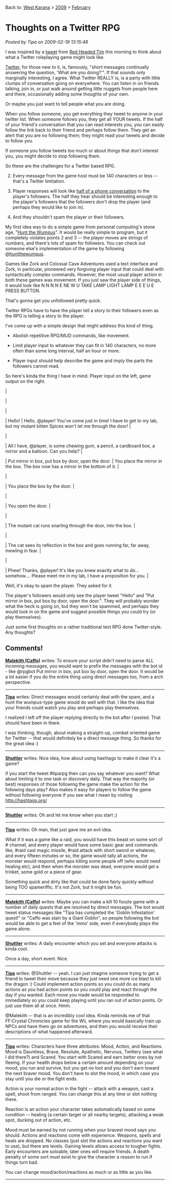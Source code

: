 Back to: [West Karana](/posts/westkarana.md) > [2009](/posts/2009/westkarana.md) > [February](./westkarana.md)
# Thoughts on a Twitter RPG

*Posted by Tipa on 2009-02-19 13:15:48*

I was inspired by a [tweet](http://twitter.com/redheadedtim) from [Red Headed Tim](http://redheadedtim.blogspot.com/) this morning to think about what a Twitter roleplaying game might look like.

[Twitter](http://twitter.com), for those new to it, is, famously, "short messages continually answering the question, 'What are you doing?'". If that sounds only marginally interesting, I agree. What Twitter REALLY is, is a party with little clumps of conversation going on everywhere. You can listen in on friends talking, join in, or just walk around getting little nuggets from people here and there, occasionally adding some thoughts of your own.

Or maybe you just want to tell people what you are doing.

When you follow someone, you get everything they tweet to anyone in your twitter list. When someone follows you, they get all YOUR tweets. If the half of your friend's conversation that you can read interests you, you can easily follow the link back to their friend and perhaps follow them. They get an alert that you are no following them; they might read your tweets and decide to follow you.

If someone you follow tweets too much or about things that don't interest you, you might decide to stop following them.

So these are the challenges for a Twitter based RPG.


 2. Every message from the game host must be 140 characters or less -- that's a Twitter limitation.


 4. Player responses will look like [half of a phone conversation](http://en.wikipedia.org/wiki/Bob_Newhart) to the player's followers. The half they hear should be interesting enough to the player's followers that the followers don't drop the player (and perhaps they would like to join in).


 6. And they shouldn't spam the player or their followers.




My first idea was to do a simple game from personal computing's stone age, "[Hunt the Wumpus](http://en.wikipedia.org/wiki/Hunt_the_wumpus)". It would be really simple to program, but it completely violates points 2 and 3 -- the player moves are strings of numbers, and there's lots of spam for followers. You can check out someone else's implementation of the game by following @[huntthewumpus](http://twitter.com/huntthewumpus).

Games like Zork and Colossal Cave Adventures used a text interface and Zork, in particular, pioneered very forgiving player input that could deal with syntactically complex commands. However, the most usual player action in both these games was movement. If you just saw the player side of things, it would look like N N N N E NE W U TAKE LAMP LIGHT LAMP E E E U E PRESS BUTTON.

That's gonna get you unfollowed pretty quick.

Twitter RPGs have to have the player tell a story to their followers even as the RPG is telling a story to the player.

I've come up with a simple design that might address this kind of thing.


 * Abolish repetitive RPG/MUD commands, like movement.


 * Limit player input to whatever they can fit in 140 characters, no more often than some long interval, half an hour or more.


 * Player input should help describe the game and imply the parts the followers cannot read.




So here's kinda the thing I have in mind. Player input on the left, game output on the right.





|
 
 |
 
 |


|
 Hello!
 |
 Hello, @player! You've come just in time! I have to get to my lab, but my mutant kitten Spices won't let me through the door!
 |


|
 
 |
 All I have, @player, is some chewing gum, a pencil, a cardboard box, a mirror and a balloon. Can you help?
 |


|
 Put mirror in box, put box by door, open the door.
 |
 You place the mirror in the box. The box now has a mirror in the bottom of it.
 |


|
 
 |
 You place the box by the door.
 |


|
 
 |
 You open the door.
 |


|
 
 |
 The mutant cat runs snarling through the door, into the box.
 |


|
 
 |
 The cat sees its reflection in the box and goes running far, far away, mewling in fear.
 |


|
 
 |
 Phew! Thanks, @player! It's like you knew exactly what to do... somehow.... Please meet me in my lab, I have a proposition for you.
 |






Well, it's okay to spam the player. They asked for it.

The player's followers would only see the player tweet "Hello" and "Put mirror in box, put box by door, open the door.". They will probably wonder what the heck is going on, but they won't be spammed, and perhaps they would look in on the game and suggest possible things you could try (or play themselves).

Just some first thoughts on a rather traditional text RPG done Twitter-style. Any thoughts?

## Comments!

**[Malekith (Caffo)](http://caffo.chaosnet.org/)** writes: To ensure your script didn't need to parse ALL incoming messages, you would want to prefix the messages with the bot id - like @rpgbot Put mirror in box, put box by door, open the door. It would be a lot easier if you do the entire thing using direct messages too, from a arch perspective.

---

**[Tipa](https://chasingdings.com)** writes: Direct messages would certainly deal with the spam, and a hunt the wumpus-type game would do well with that. I like the idea that your friends could watch you play and perhaps play themselves.

I realized I left off the player replying directly to the bot after I posted. That should have been in there.

I was thinking, though, about making a straight-up, combat oriented game for Twitter -- that would definitely be a direct message thing. So thanks for the great idea :)

---

**[Shuttler](http://www.yellowspadex.com)** writes: Nice idea, how about using hashtags to make it clear it's a game?

if you start the tweet #tiparpg then can you say whatever you want? What about limiting it to one task or discovery daily. That way the majority (or best) responses of those following the game make the action for the following days play? Also makes it easy for players to follow the game without following everyone if you see what I mean by visiting http://hashtags.org/

---

**[Shuttler](http://www.yellowspadex.com)** writes: Oh and let me know when you start ;)

---

**[Tipa](https://chasingdings.com)** writes: Oh man, that just gave me an evil idea.

What if it was a game like a raid, you would have this beast on some sort of # channel, and every player would have some basic gear and commands like, #raid cast magic missile, #raid attack with short sword or whatever, and every fifteen minutes or so, the game would tally all actions, the monster would respond, perhaps killing some people off (who would need healing etc), and then when the monster was dead, everyone would get a trinket, some gold or a piece of gear.

Something quick and dirty like that could be done fairly quickly without being TOO spameriffic. It's not Zork, but it might be fun.

---

**[Malekith (Caffo)](http://caffo.chaosnet.org/)** writes: Maybe you can make a kill 10 foozle game with a number of daily quests that are resolved by direct messages. The bot would tweet status messages like "Tipa has completed the 'Goblin Infestation' quest!" or "Caffo was slain by a Giant Goblin", so people following the bot would be able to get a feel of the 'mmo' side, even if everybody plays the game alone.

---

**[Shuttler](http://www.yellowspadex.com)** writes: A daily encounter which you set and everyone attacks is kinda cool.

Once a day, short event. Nice.

---

**[Tipa](https://chasingdings.com)** writes: @Shuttler -- yeah. I can just imagine someone trying to get a friend to tweet their move because they just need one more ice blast to kill the dragon :) Could implement action points so you could do as many actions as you had action points so you could play and react through the day if you wanted. Each move you made would be responded to immediately so you could keep playing until you ran out of action points. Or just use them all at once. Hmm.

@Malekith -- that is an incredibly cool idea. Kinda reminds me of that FF:Crystal Chronicles game for the Wii, where you would basically train up NPCs and have them go on adventures, and then you would receive their descriptions of what happened afterward.

---

**[Tipa](https://chasingdings.com)** writes: Characters have three attributes: Mood, Action, and Reactions. Mood is Dauntless, Brave, Resolute, Apathetic, Nervous, Twittery (see what I did there?) and Scared. You start with Scared and earn better ones by not fleeing. If your health drops below a certain amount depending on your mood, you run and survive, but you get no loot and you don't earn toward the next braver mood. You don't have to slot the mood, in which case you stay until you die or the fight ends.

Action is your normal action in the fight -- attack with a weapon, cast a spell, shoot from ranged. You can change this at any time or slot nothing there.

Reaction is an action your character takes automatically based on some condition -- healing (a certain target or all nearby targets), attacking a weak spot, ducking out of action, etc.

Mood must be earned by not running when your bravest mood says you should. Actions and reactions come with experience. Weapons, spells and heals are dropped. No classes (just slot the actions and reactions you want to use), but there are levels. Gaining levels allows access to tougher fights. Early encounters are soloable, later ones will require friends. A death penalty of some sort must exist to give the character a reason to run if things turn bad.

You can change mood/action/reactions as much or as little as you like.

---

